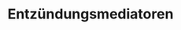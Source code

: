 ---
tags: [Modul/m08, Modul/m17, Fach/Rheumatologie, Fach/Infektiologie, Fach/Biochemie]
title: Entzündungsmediatoren
---